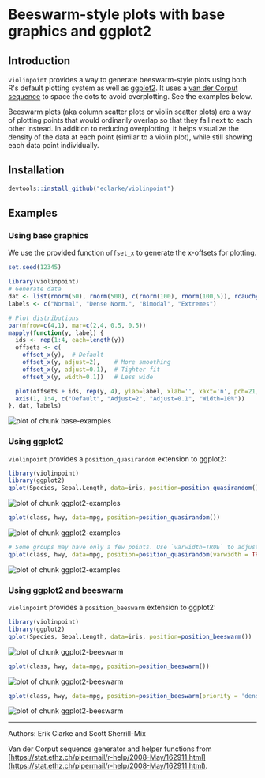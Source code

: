 # Beeswarm-style plots with base graphics and ggplot2

## Introduction

`violinpoint` provides a way to generate beeswarm-style plots using both R's default plotting system as well as [ggplot2](http://ggplot2.org). It uses a [van der Corput sequence](http://en.wikipedia.org/wiki/Van_der_Corput_sequence) to space the dots to avoid overplotting. See the examples below.

Beeswarm plots (aka column scatter plots or violin scatter plots) are a way of plotting points that would ordinarily overlap so that they fall next to each other instead. In addition to reducing overplotting, it helps visualize the density of the data at each point (similar to a violin plot), while still showing each data point individually.

## Installation


```r
devtools::install_github("eclarke/violinpoint")
```

## Examples

### Using base graphics

We use the provided function `offset_x` to generate the x-offsets for plotting.

```r
set.seed(12345)

library(violinpoint)
# Generate data
dat <- list(rnorm(50), rnorm(500), c(rnorm(100), rnorm(100,5)), rcauchy(100))
labels <- c("Normal", "Dense Norm.", "Bimodal", "Extremes")

# Plot distributions
par(mfrow=c(4,1), mar=c(2,4, 0.5, 0.5))
mapply(function(y, label) {
  ids <- rep(1:4, each=length(y))
  offsets <- c(
    offset_x(y),  # Default
    offset_x(y, adjust=2),    # More smoothing
    offset_x(y, adjust=0.1),  # Tighter fit
    offset_x(y, width=0.1))   # Less wide

  plot(offsets + ids, rep(y, 4), ylab=label, xlab='', xaxt='n', pch=21, las=1)
  axis(1, 1:4, c("Default", "Adjust=2", "Adjust=0.1", "Width=10%"))
}, dat, labels)
```

![plot of chunk base-examples](README_files/base-examples-1.png) 

### Using ggplot2

`violinpoint` provides a `position_quasirandom` extension to ggplot2:

```r
library(violinpoint)
library(ggplot2)
qplot(Species, Sepal.Length, data=iris, position=position_quasirandom())
```

![plot of chunk ggplot2-examples](README_files/ggplot2-examples-1.png) 

```r
qplot(class, hwy, data=mpg, position=position_quasirandom())
```

![plot of chunk ggplot2-examples](README_files/ggplot2-examples-2.png) 

```r
# Some groups may have only a few points. Use `varwidth=TRUE` to adjust width dynamically.
qplot(class, hwy, data=mpg, position=position_quasirandom(varwidth = TRUE))
```

![plot of chunk ggplot2-examples](README_files/ggplot2-examples-3.png) 

### Using ggplot2 and beeswarm

`violinpoint` provides a `position_beeswarm` extension to ggplot2:

```r
library(violinpoint)
library(ggplot2)
qplot(Species, Sepal.Length, data=iris, position=position_beeswarm())
```

![plot of chunk ggplot2-beeswarm](README_files/ggplot2-beeswarm-1.png) 

```r
qplot(class, hwy, data=mpg, position=position_beeswarm())
```

![plot of chunk ggplot2-beeswarm](README_files/ggplot2-beeswarm-2.png) 

```r
qplot(class, hwy, data=mpg, position=position_beeswarm(priority = 'density',cex=3))
```

![plot of chunk ggplot2-beeswarm](README_files/ggplot2-beeswarm-3.png) 


------
Authors: Erik Clarke and Scott Sherrill-Mix

Van der Corput sequence generator and helper functions from [https://stat.ethz.ch/pipermail/r-help/2008-May/162911.html](https://stat.ethz.ch/pipermail/r-help/2008-May/162911.html).
